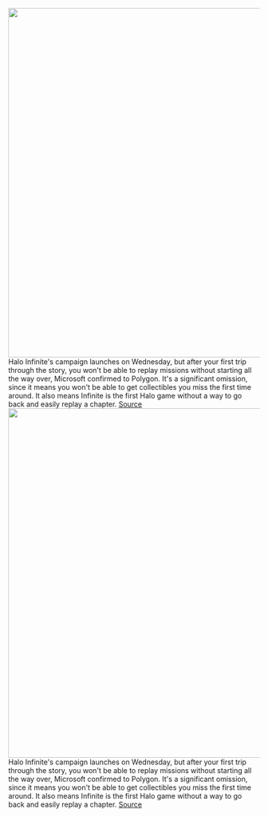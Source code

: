 <img src='https://cdn.vox-cdn.com/thumbor/zEjM6vgJYmhfvcU0m7x8Th1Lr8s=/0x0:1455x969/1200x800/filters:focal(612x369:844x601)/cdn.vox-cdn.com/uploads/chorus_image/image/70237829/ss_139cc855c27fe902e58ba8e7af0aad1aee6ac876.1920x1080.0.jpg' width='700px' /><br/>
Halo Infinite's campaign launches on Wednesday, but after your first trip through the story, you won't be able to replay missions without starting all the way over, Microsoft confirmed to Polygon. It's a significant omission, since it means you won't be able to get collectibles you miss the first time around. It also means Infinite is the first Halo game without a way to go back and easily replay a chapter.
<a href='https://www.theverge.com/2021/12/6/22821522/halo-infinite-campaign-levels-replay-mission-select-343-industries-microsoft'> Source <a/><img src='https://cdn.vox-cdn.com/thumbor/zEjM6vgJYmhfvcU0m7x8Th1Lr8s=/0x0:1455x969/1200x800/filters:focal(612x369:844x601)/cdn.vox-cdn.com/uploads/chorus_image/image/70237829/ss_139cc855c27fe902e58ba8e7af0aad1aee6ac876.1920x1080.0.jpg' width='700px' /><br/>
Halo Infinite's campaign launches on Wednesday, but after your first trip through the story, you won't be able to replay missions without starting all the way over, Microsoft confirmed to Polygon. It's a significant omission, since it means you won't be able to get collectibles you miss the first time around. It also means Infinite is the first Halo game without a way to go back and easily replay a chapter.
<a href='https://www.theverge.com/2021/12/6/22821522/halo-infinite-campaign-levels-replay-mission-select-343-industries-microsoft'> Source <a/>